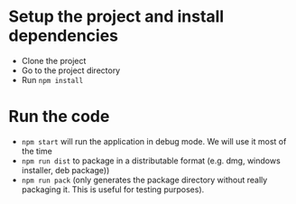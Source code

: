 # Setup the project and install dependencies #

- Clone the project
- Go to the project directory
- Run `npm install`

# Run the code #

- `npm start` will run the application in debug mode. We will use it most of the time
- `npm run dist` to package in a distributable format (e.g. dmg, windows installer, deb package)) 
- `npm run pack` (only generates the package directory without really packaging it. This is useful for testing purposes).